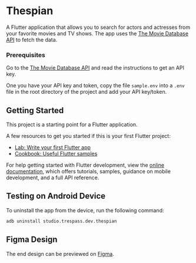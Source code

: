 # Thespian

A Flutter application that allows you to search for actors and actresses from your favorite movies and TV shows. The app uses the [The Movie Database API](https://www.themoviedb.org/documentation/api) to fetch the data.

### Prerequisites

Go to the [The Movie Database API](https://developer.themoviedb.org/docs/getting-started) and read the instructions to get an API key.

One you have your API key and token, copy the file `sample.env` into a `.env` file in the root directory of the project and add your API key/token.

## Getting Started

This project is a starting point for a Flutter application.

A few resources to get you started if this is your first Flutter project:

- [Lab: Write your first Flutter app](https://docs.flutter.dev/get-started/codelab)
- [Cookbook: Useful Flutter samples](https://docs.flutter.dev/cookbook)

For help getting started with Flutter development, view the
[online documentation](https://docs.flutter.dev/), which offers tutorials,
samples, guidance on mobile development, and a full API reference.

## Testing on Android Device

To uninstall the app from the device, run the following command:

```bash
adb uninstall studio.trespass.dev.thespian
```

## Figma Design

The end design can be previewed on [Figma](https://www.figma.com/proto/QFPFbznR44op5jaNlagT1a/Thespian-App?page-id=0%3A1&node-id=14-132&node-type=canvas&viewport=660%2C668%2C0.56&t=5FS6VuVV6mcF4xv4-1&scaling=min-zoom&content-scaling=fixed&starting-point-node-id=14%3A132).


